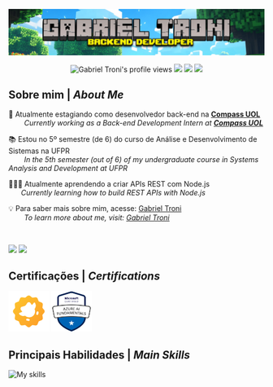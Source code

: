 <p align="center"> <img src="assets/GabrielTroniHeaderMinecraft.PNG"></p>

<p align="center"> 
   <img src="https://komarev.com/ghpvc/?username=Gabriel-Troni&label=Profile%20views&color=6969ff&style=for-the-badge" alt="Gabriel Troni's profile views" /> 
   <a href="https://linkedin.com/in/gabriel-troni/" target="_blank"><img src="https://img.shields.io/badge/LinkedIn-0077B5?style=for-the-badge&logo=linkedin&logoColor=white"></a>
   <a href="https://api.whatsapp.com/send?phone=5569992182298" target="_blank"><img src="https://img.shields.io/badge/WhatsApp-25d366?style=for-the-badge&logo=whatsapp&logoColor=white"></a>
   <a href="mailto:gabriel.troni@ufpr.br" target="_blank"><img src="https://img.shields.io/badge/Email-dd4b3f?style=for-the-badge&logo=gmail&logoColor=white"></a>
</p>

<h2 align="left">Sobre mim | <i>About Me</i></h2>

💼 Atualmente estagiando como desenvolvedor back-end na **[Compass UOL](https://www.linkedin.com/company/compass-uol/posts/?feedView=all)**  
⠀⠀⠀<i>Currently working as a Back-end Development Intern at **[Compass UOL](https://www.linkedin.com/company/compass-uol/posts/?feedView=all)** </i>

📚 Estou no 5º semestre (de 6) do curso de Análise e Desenvolvimento de Sistemas na UFPR  
⠀⠀⠀<i>In the 5th semester (out of 6) of my undergraduate course in Systems Analysis and Development at UFPR</i>

👨🏻‍💻 Atualmente aprendendo a criar APIs REST com Node.js  
⠀⠀ <i>Currently learning how to build REST APIs with Node.js</i>

💡 Para saber mais sobre mim, acesse: [Gabriel Troni](https://www.linkedin.com/in/gabriel-troni/)  
⠀⠀⠀<i>To learn more about me, visit: [Gabriel Troni](https://www.linkedin.com/in/gabriel-troni/)</i>

</br>
<p align="left">
<img width="59%" src="https://github-readme-stats.vercel.app/api?username=Gabriel-Troni&show_icons=true&theme=tokyonight&include_all_commits=true&count_private=true&hide=issues&custom_title=Statistics"/>
<img width="39%" src="https://github-readme-stats.vercel.app/api/top-langs?username=Gabriel-Troni&theme=tokyonight&hide_progress=true&langs_count=8"/>
</p>

<h2 align="left">Certificações | <i>Certifications</i></h2>
<p>
  <a href="https://certs.duolingo.com/f54402b3c87c5db1a5976b4dfbe618f4"><img src="assets/duolingoEnglishTestLogo.png" title="Upper Intermediate English Level: CEFR B2" height="80"/></a>
  <a href="https://learn.microsoft.com/api/credentials/share/pt-br/GabrielTroni-9147/BCB4241CA23C9FAB?sharingId=F417EF2895D34851"><img src="assets/azureAiFundamentals.png" title="AI-900: Azure's Artificial Intelligence Fundamentals" height="80"/></a>
</p>


<h2 align="left">Principais Habilidades | <i>Main Skills</i></h2>
<img src="https://skillicons.dev/icons?i=nodejs,aws,docker,rabbitmq,mongodb,git,spring,java,kotlin,postgres,mysql,express&perline=6" alt="My skills">
